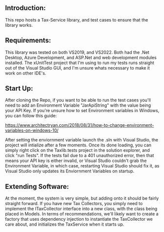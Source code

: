 ## Introduction:

This repo hosts a Tax-Service library, and test cases to ensure that the library works.

## Requirements:

This library was tested on both VS2019, and VS2022.  Both had the .Net Desktop, Azure Development, and ASP.Net and web development modules installed.  The xUnitTest project that I'm using to run my tests runs straight out of the Visual Studio GUI, and I'm unsure whats necessary to make it work on other IDE's.  

## Start Up:

After cloning the Repo, if you want to be able to run the test cases you'll need to add an Environment Variable "JarApiString" with the value being your API Key. If you're unsure how to set Environment variables in Windows, you can follow this guide:  

https://www.architectryan.com/2018/08/31/how-to-change-environment-variables-on-windows-10/

After setting the enviornment variable launch the .sln with Visual Studio, the project will intialize after a few moments.  Once its done loading, you can simply right click on the Taxlib.tests project in the solution explorer, and click "run Tests".  If the tests fail due to a 401 unauthorized error, then that means your API key is either invalid, or Visual Studio couldn't grab the Environment Variable, in which case, restarting Visual Studio should fix it, as Visual Studio only updates its Enviornment Variables on startup.

## Extending Software:

At the moment, the system is very simple, but adding onto it should be fairly straight forward.  If you have new Tax Collectors, you simply need to implement the ITaxCollector interface into a new class, with the class being placed in Models.  In terms of recommendations, we'll likely want to create a factory that uses dependency injection to instantiate the TaxCollector we care about, and initializes the TaxService when it starts up.  

